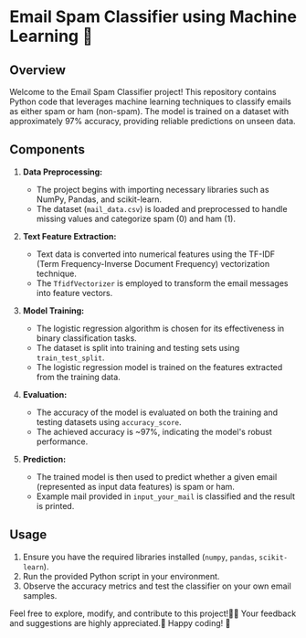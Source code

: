 # Email Spam Classifier using Machine Learning 📧

## Overview

Welcome to the Email Spam Classifier project! This repository contains Python code that leverages machine learning techniques to classify emails as either spam or ham (non-spam). The model is trained on a dataset with approximately 97% accuracy, providing reliable predictions on unseen data.

## Components

1. **Data Preprocessing:**
   - The project begins with importing necessary libraries such as NumPy, Pandas, and scikit-learn.
   - The dataset (`mail_data.csv`) is loaded and preprocessed to handle missing values and categorize spam (0) and ham (1).

2. **Text Feature Extraction:**
   - Text data is converted into numerical features using the TF-IDF (Term Frequency-Inverse Document Frequency) vectorization technique.
   - The `TfidfVectorizer` is employed to transform the email messages into feature vectors.

3. **Model Training:**
   - The logistic regression algorithm is chosen for its effectiveness in binary classification tasks.
   - The dataset is split into training and testing sets using `train_test_split`.
   - The logistic regression model is trained on the features extracted from the training data.

4. **Evaluation:**
   - The accuracy of the model is evaluated on both the training and testing datasets using `accuracy_score`.
   - The achieved accuracy is ~97%, indicating the model's robust performance.

5. **Prediction:**
   - The trained model is then used to predict whether a given email (represented as input data features) is spam or ham.
   - Example mail provided in `input_your_mail` is classified and the result is printed.

## Usage

1. Ensure you have the required libraries installed (`numpy`, `pandas`, `scikit-learn`).
2. Run the provided Python script in your environment.
3. Observe the accuracy metrics and test the classifier on your own email samples.

Feel free to explore, modify, and contribute to this project!🎤🤖
Your feedback and suggestions are highly appreciated.🙏 
Happy coding! 🚀
